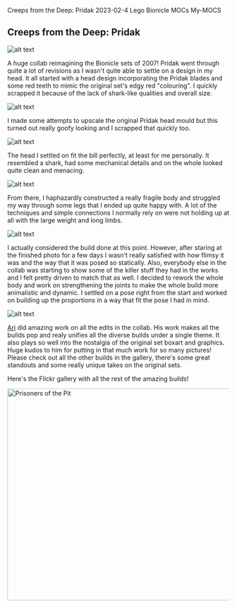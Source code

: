 Creeps from the Deep: Pridak
2023-02-4
Lego Bionicle MOCs My-MOCS

## Creeps from the Deep: Pridak

![alt text](https://live.staticflickr.com/65535/52668520361_cd38929d01_k_d.jpg "Pridak Main Picture")

A huge collab reimagining the Bionicle sets of 2007! Pridak went through quite a lot of revisions as I wasn't quite able to settle on a design in my head. It all started with a head design incorporating the Pridak blades and some red teeth to mimic the original set's edgy red "colouring". I quickly scrapped it because of the lack of shark-like qualities and overall size.

![alt text](https://media.discordapp.net/attachments/466439155325337600/1060093796806819850/20230103_231124.jpg?ex=666a9c48&is=66694ac8&hm=0f9d8d34456f1cbe89489c24ae9e0e4b8460232ef8338c2a9748650d342beab4&=&format=webp&width=905&height=905 "Pridak WIP 1")

I made some attempts to upscale the original Pridak head mould but this turned out really goofy looking and I scrapped that quickly too.

![alt text](https://media.discordapp.net/attachments/466439155325337600/1060370780636057701/20230104_173405.jpg?ex=666af57e&is=6669a3fe&hm=5b84ad7fac19819358984e60c466df7ebc966758de17a80ec4f1dd8d8687f598&=&format=webp&width=440&height=905 " Pridak WIP 2")

 The head I settled on fit the bill perfectly, at least for me personally. It resembled a shark, had some mechanical details and on the whole looked quite clean and menacing. 

![alt text](https://media.discordapp.net/attachments/868217270705459270/1062232168442634360/20230107_134249.jpg?ex=666b238c&is=6669d20c&hm=21b6e01b159fcf379e8aa46bed6f0daa0c4efaa97be72e6f20ca17948ca82a64&=&format=webp&width=440&height=905 "Pridak WIP 3")

From there, I haphazardly constructed a really fragile body and struggled my way through some legs that I ended up quite happy with. A lot of the techniques and simple connections I normally rely on were not holding up at all with the large weight and long limbs. 

![alt text](https://media.discordapp.net/attachments/868217270705459270/1064698940534050967/20230116_161126.jpg?ex=666ae268&is=666990e8&hm=56b70106fefd0e966609a0e37520256fd4223518ac151d2308a41802d599ab2e&=&format=webp&width=440&height=905 "Pridak WIP 4")

I actually considered the build done at this point. However, after staring at the finished photo for a few days I wasn't really satisfied with how flimsy it was and the way that it was posed so statically. Also, everybody else in the collab was starting to show some of the killer stuff they had in the works and I felt pretty driven to match that as well. I decided to rework the whole body and work on strengthening the joints to make the whole build more animalistic and dynamic. I settled on a pose right from the start and worked on building up the proportions in a way that fit the pose I had in mind.

![alt text](https://media.discordapp.net/attachments/868217270705459270/1070083827441074327/image.png?ex=666ab2f9&is=66696179&hm=a2b2db2ead5724d3686190be108f608bce06b389748188d7be64bf6f1d86a5e1&=&format=webp&quality=lossless&width=960&height=636 "Pridak WIP 5")

[Ari](https://www.flickr.com/photos/188495704@N06) did amazing work on all the edits in the collab. His work makes all the builds pop and realy unifies all the diverse builds under a single theme. It also plays so well into the nostalgia of the original set boxart and graphics. Huge kudos to him for putting in that much work for so many pictures! Please check out all the other builds in the gallery, there's some great standouts and some really unique takes on the original sets.

Here's the Flickr gallery with all the rest of the amazing builds!

<a data-flickr-embed="true" data-header="true" href="https://www.flickr.com/photos/lordoblivionthegreat/galleries/72157721474685797" title="Prisoners of the Pit"><img src="https://live.staticflickr.com/65535/52669082098_816af29c69.jpg" width="640" height="480" alt="Prisoners of the Pit"></a><script async src="https://embedr.flickr.com/assets/client-code.js" charset="utf-8"></script>
